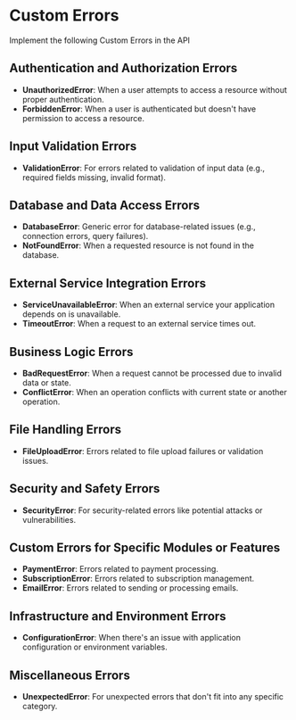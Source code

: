 # Custom Errors

Implement the following Custom Errors in the API

## Authentication and Authorization Errors
- **UnauthorizedError**: When a user attempts to access a resource without proper authentication.
- **ForbiddenError**: When a user is authenticated but doesn't have permission to access a resource.

## Input Validation Errors
- **ValidationError**: For errors related to validation of input data (e.g., required fields missing, invalid format).

## Database and Data Access Errors
- **DatabaseError**: Generic error for database-related issues (e.g., connection errors, query failures).
- **NotFoundError**: When a requested resource is not found in the database.

## External Service Integration Errors
- **ServiceUnavailableError**: When an external service your application depends on is unavailable.
- **TimeoutError**: When a request to an external service times out.

## Business Logic Errors
- **BadRequestError**: When a request cannot be processed due to invalid data or state.
- **ConflictError**: When an operation conflicts with current state or another operation.

## File Handling Errors
- **FileUploadError**: Errors related to file upload failures or validation issues.

## Security and Safety Errors
- **SecurityError**: For security-related errors like potential attacks or vulnerabilities.

## Custom Errors for Specific Modules or Features
- **PaymentError**: Errors related to payment processing.
- **SubscriptionError**: Errors related to subscription management.
- **EmailError**: Errors related to sending or processing emails.

## Infrastructure and Environment Errors
- **ConfigurationError**: When there's an issue with application configuration or environment variables.

## Miscellaneous Errors
- **UnexpectedError**: For unexpected errors that don't fit into any specific category.


